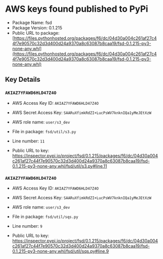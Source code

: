 # AWS keys found published to PyPi

* Package Name: fsd
* Package Version: 0.1.215
* Public URL to package: [https://files.pythonhosted.org/packages/f6/dc/04d30a004c261af27c44f7e90570c32d3d400d24a9370a8c63087b8caa19/fsd-0.1.215-py3-none-any.whl](https://files.pythonhosted.org/packages/f6/dc/04d30a004c261af27c44f7e90570c32d3d400d24a9370a8c63087b8caa19/fsd-0.1.215-py3-none-any.whl)

## Key Details

### `AKIAZ7YFAWD6HLD47Z4O`

* AWS Access Key ID: `AKIAZ7YFAWD6HLD47Z4O`
* AWS Secret Access Key: `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` 
* AWS role name: `user/s3_dev`
* File in package: `fsd/util/s3.py`
* Line number: `11`

* Public URL to key: https://inspector.pypi.io/project/fsd/0.1.215/packages/f6/dc/04d30a004c261af27c44f7e90570c32d3d400d24a9370a8c63087b8caa19/fsd-0.1.215-py3-none-any.whl/fsd/util/s3.py#line.11



### `AKIAZ7YFAWD6HLD47Z4O`

* AWS Access Key ID: `AKIAZ7YFAWD6HLD47Z4O`
* AWS Secret Access Key: `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` 
* AWS role name: `user/s3_dev`
* File in package: `fsd/util/sqs.py`
* Line number: `9`

* Public URL to key: https://inspector.pypi.io/project/fsd/0.1.215/packages/f6/dc/04d30a004c261af27c44f7e90570c32d3d400d24a9370a8c63087b8caa19/fsd-0.1.215-py3-none-any.whl/fsd/util/sqs.py#line.9


